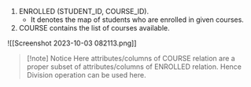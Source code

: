 1. ENROLLED (STUDENT_ID, COURSE_ID).
	- It denotes the map of students who are enrolled in given courses.
2. COURSE contains the list of courses available.
 
![[Screenshot 2023-10-03 082113.png]]

>[!note] Notice
>Here attributes/columns of COURSE relation are a proper subset of attributes/columns of ENROLLED relation. Hence Division operation can be used here.

